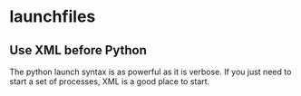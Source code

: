 
launchfiles
===========

## Use XML before Python

The python launch syntax is as powerful as it is verbose. If you just need to
start a set of processes, XML is a good place to start.
